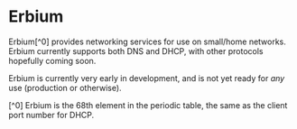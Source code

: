 Erbium
======

Erbium[^0] provides networking services for use on small/home networks.  Erbium
currently supports both DNS and DHCP, with other protocols hopefully coming soon.

Erbium is currently very early in development, and is not yet ready for _any_
use (production or otherwise).



[^0] Erbium is the 68th element in the periodic table, the same as the client
port number for DHCP.
